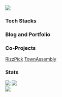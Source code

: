 <img src="https://capsule-render.vercel.app/api?type=waving&color=auto&height=150&section=header&text=Wooyong%20Jeong(Woo)" />
<img src="https://img.shields.io/badge/React-61DAFB?style=flat&logo=React&logoColor=white"/>
<div>
  <h3>Tech Stacks</h3>
  <h3>Blog and Portfolio</h3>
  <h3>Co-Projects</h3>
  <a href="https://www.github.com/RizzPick">RizzPick</a>
  <a href="https://www.github.com/jwywoo/TownAssembly">TownAssembly</a>
  <h3>Stats</h3>
  <div>
    <img src="https://github-readme-stats.vercel.app/api/top-langs/?username=jwywoo&layout=compact">
    <img src="https://github-readme-stats.vercel.app/api?username=jwywoo&show_icons=true">
  </div>
</div>
<img src="https://capsule-render.vercel.app/api?type=waving&color=auto&height=150&section=footer" />




